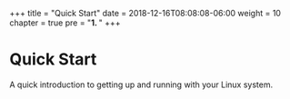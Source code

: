 +++
title = "Quick Start"
date = 2018-12-16T08:08:08-06:00
weight = 10
chapter = true
pre = "<b>1. </b>"
+++

# Quick Start

A quick introduction to getting up and running with your Linux system.
